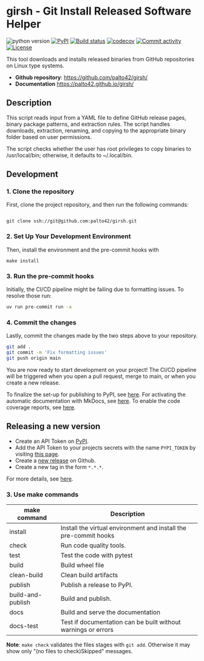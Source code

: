 # girsh - Git Install Released Software Helper

![python version](https://img.shields.io/badge/python-3.10+-blue.svg)
[![PyPI](https://img.shields.io/pypi/v/girsh)](https://pypi.org/project/girsh)
[![Build status](https://img.shields.io/github/actions/workflow/status/palto42/girsh/main.yml?branch=main)](https://github.com/palto42/girsh/actions/workflows/main.yml?query=branch%3Amain)
[![codecov](https://codecov.io/gh/palto42/girsh/branch/main/graph/badge.svg)](https://codecov.io/gh/palto42/girsh)
[![Commit activity](https://img.shields.io/github/commit-activity/m/palto42/girsh)](https://img.shields.io/github/commit-activity/m/palto42/girsh)
[![License](https://img.shields.io/github/license/palto42/girsh)](https://img.shields.io/github/license/palto42/girsh)

This tool downloads and installs released binaries from GitHub repositories on Linux type systems.

- **Github repository**: <https://github.com/palto42/girsh/>
- **Documentation** <https://palto42.github.io/girsh/>

## Description

This script reads input from a YAML file to define GitHub release pages,
binary package patterns, and extraction rules.
The script handles downloads, extraction, renaming,
and copying to the appropriate binary folder based on user permissions.

The script checks whether the user has root privileges to copy binaries to /usr/local/bin;
otherwise, it defaults to ~/.local/bin.

## Development

### 1. Clone the repository

First, clone the project repository, and then run the following commands:

```text

git clone ssh://git@github.com:palto42/girsh.git
```

### 2. Set Up Your Development Environment

Then, install the environment and the pre-commit hooks with

```text
make install
```

### 3. Run the pre-commit hooks

Initially, the CI/CD pipeline might be failing due to formatting issues. To resolve those run:

```bash
uv run pre-commit run -a
```

### 4. Commit the changes

Lastly, commit the changes made by the two steps above to your repository.

```bash
git add .
git commit -m 'Fix formatting issues'
git push origin main
```

You are now ready to start development on your project!
The CI/CD pipeline will be triggered when you open a pull request, merge to main, or when you create a new release.

To finalize the set-up for publishing to PyPI, see [here](https://fpgmaas.github.io/cookiecutter-uv/features/publishing/#set-up-for-pypi).
For activating the automatic documentation with MkDocs, see [here](https://fpgmaas.github.io/cookiecutter-uv/features/mkdocs/#enabling-the-documentation-on-github).
To enable the code coverage reports, see [here](https://fpgmaas.github.io/cookiecutter-uv/features/codecov/).

## Releasing a new version

- Create an API Token on [PyPI](https://pypi.org/).
- Add the API Token to your projects secrets with the name `PYPI_TOKEN` by visiting [this page](https://github.com/palto42/girsh/settings/secrets/actions/new).
- Create a [new release](https://github.com/palto42/girsh/releases/new) on Github.
- Create a new tag in the form `*.*.*`.

For more details, see [here](https://fpgmaas.github.io/cookiecutter-uv/features/cicd/#how-to-trigger-a-release).

### 3. Use make commands

| make command      | Description                                                      |
| ----------------- | ---------------------------------------------------------------- |
| install           | Install the virtual environment and install the pre-commit hooks |
| check             | Run code quality tools.                                          |
| test              | Test the code with pytest                                        |
| build             | Build wheel file                                                 |
| clean-build       | Clean build artifacts                                            |
| publish           | Publish a release to PyPI.                                       |
| build-and-publish | Build and publish.                                               |
| docs              | Build and serve the documentation                                |
| docs-test         | Test if documentation can be built without warnings or errors    |

**Note**: `make check` validates the files stages with `git add`.
Otherwise it may show only "(no files to check)Skipped" messages.
